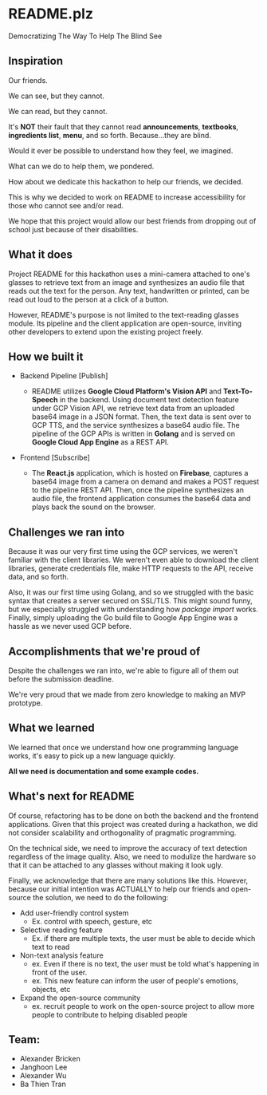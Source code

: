 # README.plz
Democratizing The Way To Help The Blind See

## Inspiration
Our friends.

We can see, but they cannot.

We can read, but they cannot.

It's **NOT** their fault that they cannot read **announcements**, **textbooks**, **ingredients list**, **menu**, and so forth. Because...they are blind.

Would it ever be possible to understand how they feel, we imagined.

What can we do to help them, we pondered.

How about we dedicate this hackathon to help our friends, we decided.

This is why we decided to work on README to increase accessibility for those who cannot see and/or read.

We hope that this project would allow our best friends from dropping out of school just because of their disabilities.

## What it does
Project README for this hackathon uses a mini-camera attached to one's glasses to retrieve text from an image and synthesizes an audio file that reads out the text for the person. Any text, handwritten or printed, can be read out loud to the person at a click of a button.

However, README's purpose is not limited to the text-reading glasses module. Its pipeline and the client application are open-source, inviting other developers to extend upon the existing project freely.
 
## How we built it

- Backend Pipeline [Publish]
  - README utilizes **Google Cloud Platform's Vision API** and **Text-To-Speech** in the backend. Using document text detection feature under GCP Vision API, we retrieve text data from an uploaded base64 image in a JSON format. Then, the text data is sent over to GCP TTS, and the service synthesizes a base64 audio file. The pipeline of the GCP APIs is written in **Golang** and is served on **Google Cloud App Engine** as a REST API.

- Frontend [Subscribe]
  - The **React.js** application, which is hosted on **Firebase**, captures a base64 image from a camera on demand and makes a POST request to the pipeline REST API. Then, once the pipeline synthesizes an audio file, the frontend application consumes the base64 data and plays back the sound on the browser.

## Challenges we ran into
Because it was our very first time using the GCP services, we weren't familiar with the client libraries. We weren't even able to download the client libraries, generate credentials file, make HTTP requests to the API, receive data, and so forth.

Also, it was our first time using Golang, and so we struggled with the basic syntax that creates a server secured on SSL/TLS. This might sound funny, but we especially struggled with understanding how *package import* works. Finally, simply uploading the Go build file to Google App Engine was a hassle as we never used GCP before.

## Accomplishments that we're proud of
Despite the challenges we ran into, we're able to figure all of them out before the submission deadline.

We're very proud that we made from zero knowledge to making an MVP prototype.

## What we learned
We learned that once we understand how one programming language works, it's easy to pick up a new language quickly.

**All we need is documentation and some example codes.**

## What's next for README
Of course, refactoring has to be done on both the backend and the frontend applications. Given that this project was created during a hackathon, we did not consider scalability and orthogonality of pragmatic programming.

On the technical side, we need to improve the accuracy of text detection regardless of the image quality. Also, we need to modulize the hardware so that it can be attached to any glasses without making it look ugly.

Finally, we acknowledge that there are many solutions like this. However, because our initial intention was ACTUALLY to help our friends and open-source the solution, we need to do the following:
- Add user-friendly control system
  - Ex. control with speech, gesture, etc
- Selective reading feature
  - Ex. if there are multiple texts, the user must be able to decide which text to read
- Non-text analysis feature
  - ex. Even if there is no text, the user must be told what's happening in front of the user.
  - ex. This new feature can inform the user of people's emotions, objects, etc
- Expand the open-source community
  - ex. recruit people to work on the open-source project to allow more people to contribute to helping disabled people

## Team:
- Alexander Bricken
- Janghoon Lee
- Alexander Wu
- Ba Thien Tran
